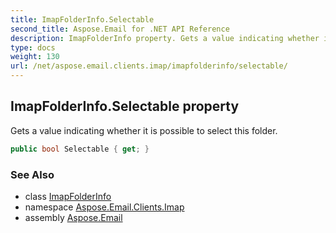 ```yaml
---
title: ImapFolderInfo.Selectable
second_title: Aspose.Email for .NET API Reference
description: ImapFolderInfo property. Gets a value indicating whether it is possible to select this folder
type: docs
weight: 130
url: /net/aspose.email.clients.imap/imapfolderinfo/selectable/
---
```

## ImapFolderInfo.Selectable property

Gets a value indicating whether it is possible to select this folder.

```csharp
public bool Selectable { get; }
```

### See Also

* class [ImapFolderInfo](../)
* namespace [Aspose.Email.Clients.Imap](../../imapfolderinfo/)
* assembly [Aspose.Email](../../../)


